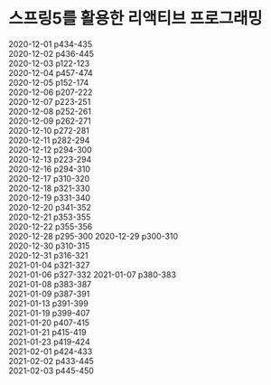 # 스프링5를 활용한 리액티브 프로그래밍

2020-12-01 p434-435  
2020-12-02 p436-445  
2020-12-03 p122-123  
2020-12-04 p457-474  
2020-12-05 p152-174  
2020-12-06 p207-222  
2020-12-07 p223-251  
2020-12-08 p252-261  
2020-12-09 p262-271  
2020-12-10 p272-281  
2020-12-11 p282-294  
2020-12-12 p294-300  
2020-12-13 p223-294  
2020-12-16 p294-310  
2020-12-17 p310-320  
2020-12-18 p321-330  
2020-12-19 p331-340  
2020-12-20 p341-352  
2020-12-21 p353-355  
2020-12-22 p355-356  
2020-12-28 p295-300 
2020-12-29 p300-310  
2020-12-30 p310-315  
2020-12-31 p316-321  
2021-01-04 p321-327  
2021-01-06 p327-332 
2021-01-07 p380-383  
2021-01-08 p383-387  
2021-01-09 p387-391  
2021-01-13 p391-399  
2021-01-19 p399-407  
2021-01-20 p407-415  
2021-01-21 p415-419  
2021-01-23 p419-424  
2021-02-01 p424-433  
2021-02-02 p433-445  
2021-02-03 p445-450  
